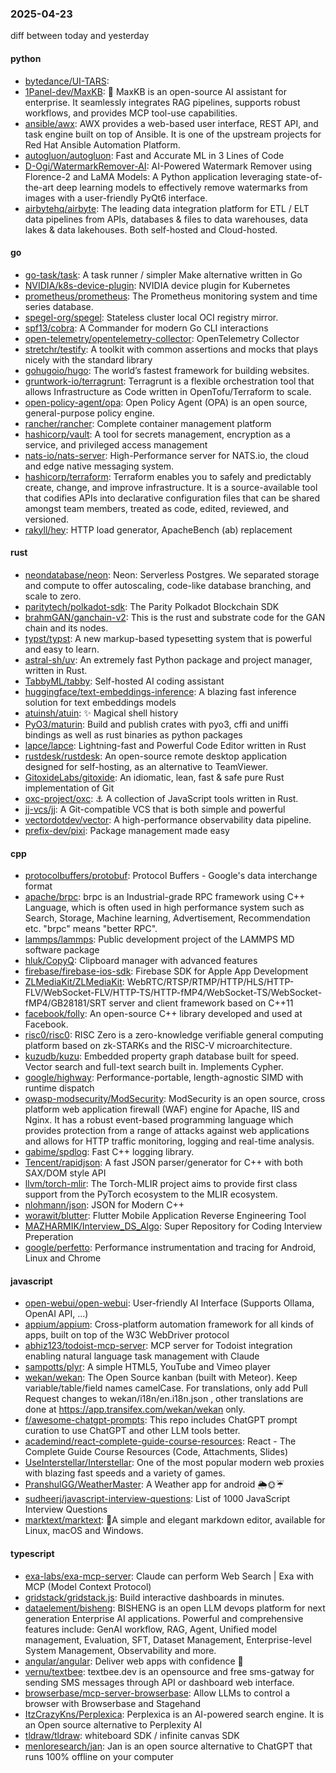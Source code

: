 ### 2025-04-23
diff between today and yesterday

#### python
* [bytedance/UI-TARS](https://github.com/bytedance/UI-TARS): 
* [1Panel-dev/MaxKB](https://github.com/1Panel-dev/MaxKB): 💬 MaxKB is an open-source AI assistant for enterprise. It seamlessly integrates RAG pipelines, supports robust workflows, and provides MCP tool-use capabilities.
* [ansible/awx](https://github.com/ansible/awx): AWX provides a web-based user interface, REST API, and task engine built on top of Ansible. It is one of the upstream projects for Red Hat Ansible Automation Platform.
* [autogluon/autogluon](https://github.com/autogluon/autogluon): Fast and Accurate ML in 3 Lines of Code
* [D-Ogi/WatermarkRemover-AI](https://github.com/D-Ogi/WatermarkRemover-AI): AI-Powered Watermark Remover using Florence-2 and LaMA Models: A Python application leveraging state-of-the-art deep learning models to effectively remove watermarks from images with a user-friendly PyQt6 interface.
* [airbytehq/airbyte](https://github.com/airbytehq/airbyte): The leading data integration platform for ETL / ELT data pipelines from APIs, databases & files to data warehouses, data lakes & data lakehouses. Both self-hosted and Cloud-hosted.

#### go
* [go-task/task](https://github.com/go-task/task): A task runner / simpler Make alternative written in Go
* [NVIDIA/k8s-device-plugin](https://github.com/NVIDIA/k8s-device-plugin): NVIDIA device plugin for Kubernetes
* [prometheus/prometheus](https://github.com/prometheus/prometheus): The Prometheus monitoring system and time series database.
* [spegel-org/spegel](https://github.com/spegel-org/spegel): Stateless cluster local OCI registry mirror.
* [spf13/cobra](https://github.com/spf13/cobra): A Commander for modern Go CLI interactions
* [open-telemetry/opentelemetry-collector](https://github.com/open-telemetry/opentelemetry-collector): OpenTelemetry Collector
* [stretchr/testify](https://github.com/stretchr/testify): A toolkit with common assertions and mocks that plays nicely with the standard library
* [gohugoio/hugo](https://github.com/gohugoio/hugo): The world’s fastest framework for building websites.
* [gruntwork-io/terragrunt](https://github.com/gruntwork-io/terragrunt): Terragrunt is a flexible orchestration tool that allows Infrastructure as Code written in OpenTofu/Terraform to scale.
* [open-policy-agent/opa](https://github.com/open-policy-agent/opa): Open Policy Agent (OPA) is an open source, general-purpose policy engine.
* [rancher/rancher](https://github.com/rancher/rancher): Complete container management platform
* [hashicorp/vault](https://github.com/hashicorp/vault): A tool for secrets management, encryption as a service, and privileged access management
* [nats-io/nats-server](https://github.com/nats-io/nats-server): High-Performance server for NATS.io, the cloud and edge native messaging system.
* [hashicorp/terraform](https://github.com/hashicorp/terraform): Terraform enables you to safely and predictably create, change, and improve infrastructure. It is a source-available tool that codifies APIs into declarative configuration files that can be shared amongst team members, treated as code, edited, reviewed, and versioned.
* [rakyll/hey](https://github.com/rakyll/hey): HTTP load generator, ApacheBench (ab) replacement

#### rust
* [neondatabase/neon](https://github.com/neondatabase/neon): Neon: Serverless Postgres. We separated storage and compute to offer autoscaling, code-like database branching, and scale to zero.
* [paritytech/polkadot-sdk](https://github.com/paritytech/polkadot-sdk): The Parity Polkadot Blockchain SDK
* [brahmGAN/ganchain-v2](https://github.com/brahmGAN/ganchain-v2): This is the rust and substrate code for the GAN chain and its nodes.
* [typst/typst](https://github.com/typst/typst): A new markup-based typesetting system that is powerful and easy to learn.
* [astral-sh/uv](https://github.com/astral-sh/uv): An extremely fast Python package and project manager, written in Rust.
* [TabbyML/tabby](https://github.com/TabbyML/tabby): Self-hosted AI coding assistant
* [huggingface/text-embeddings-inference](https://github.com/huggingface/text-embeddings-inference): A blazing fast inference solution for text embeddings models
* [atuinsh/atuin](https://github.com/atuinsh/atuin): ✨ Magical shell history
* [PyO3/maturin](https://github.com/PyO3/maturin): Build and publish crates with pyo3, cffi and uniffi bindings as well as rust binaries as python packages
* [lapce/lapce](https://github.com/lapce/lapce): Lightning-fast and Powerful Code Editor written in Rust
* [rustdesk/rustdesk](https://github.com/rustdesk/rustdesk): An open-source remote desktop application designed for self-hosting, as an alternative to TeamViewer.
* [GitoxideLabs/gitoxide](https://github.com/GitoxideLabs/gitoxide): An idiomatic, lean, fast & safe pure Rust implementation of Git
* [oxc-project/oxc](https://github.com/oxc-project/oxc): ⚓ A collection of JavaScript tools written in Rust.
* [jj-vcs/jj](https://github.com/jj-vcs/jj): A Git-compatible VCS that is both simple and powerful
* [vectordotdev/vector](https://github.com/vectordotdev/vector): A high-performance observability data pipeline.
* [prefix-dev/pixi](https://github.com/prefix-dev/pixi): Package management made easy

#### cpp
* [protocolbuffers/protobuf](https://github.com/protocolbuffers/protobuf): Protocol Buffers - Google's data interchange format
* [apache/brpc](https://github.com/apache/brpc): brpc is an Industrial-grade RPC framework using C++ Language, which is often used in high performance system such as Search, Storage, Machine learning, Advertisement, Recommendation etc. "brpc" means "better RPC".
* [lammps/lammps](https://github.com/lammps/lammps): Public development project of the LAMMPS MD software package
* [hluk/CopyQ](https://github.com/hluk/CopyQ): Clipboard manager with advanced features
* [firebase/firebase-ios-sdk](https://github.com/firebase/firebase-ios-sdk): Firebase SDK for Apple App Development
* [ZLMediaKit/ZLMediaKit](https://github.com/ZLMediaKit/ZLMediaKit): WebRTC/RTSP/RTMP/HTTP/HLS/HTTP-FLV/WebSocket-FLV/HTTP-TS/HTTP-fMP4/WebSocket-TS/WebSocket-fMP4/GB28181/SRT server and client framework based on C++11
* [facebook/folly](https://github.com/facebook/folly): An open-source C++ library developed and used at Facebook.
* [risc0/risc0](https://github.com/risc0/risc0): RISC Zero is a zero-knowledge verifiable general computing platform based on zk-STARKs and the RISC-V microarchitecture.
* [kuzudb/kuzu](https://github.com/kuzudb/kuzu): Embedded property graph database built for speed. Vector search and full-text search built in. Implements Cypher.
* [google/highway](https://github.com/google/highway): Performance-portable, length-agnostic SIMD with runtime dispatch
* [owasp-modsecurity/ModSecurity](https://github.com/owasp-modsecurity/ModSecurity): ModSecurity is an open source, cross platform web application firewall (WAF) engine for Apache, IIS and Nginx. It has a robust event-based programming language which provides protection from a range of attacks against web applications and allows for HTTP traffic monitoring, logging and real-time analysis.
* [gabime/spdlog](https://github.com/gabime/spdlog): Fast C++ logging library.
* [Tencent/rapidjson](https://github.com/Tencent/rapidjson): A fast JSON parser/generator for C++ with both SAX/DOM style API
* [llvm/torch-mlir](https://github.com/llvm/torch-mlir): The Torch-MLIR project aims to provide first class support from the PyTorch ecosystem to the MLIR ecosystem.
* [nlohmann/json](https://github.com/nlohmann/json): JSON for Modern C++
* [worawit/blutter](https://github.com/worawit/blutter): Flutter Mobile Application Reverse Engineering Tool
* [MAZHARMIK/Interview_DS_Algo](https://github.com/MAZHARMIK/Interview_DS_Algo): Super Repository for Coding Interview Preperation
* [google/perfetto](https://github.com/google/perfetto): Performance instrumentation and tracing for Android, Linux and Chrome

#### javascript
* [open-webui/open-webui](https://github.com/open-webui/open-webui): User-friendly AI Interface (Supports Ollama, OpenAI API, ...)
* [appium/appium](https://github.com/appium/appium): Cross-platform automation framework for all kinds of apps, built on top of the W3C WebDriver protocol
* [abhiz123/todoist-mcp-server](https://github.com/abhiz123/todoist-mcp-server): MCP server for Todoist integration enabling natural language task management with Claude
* [sampotts/plyr](https://github.com/sampotts/plyr): A simple HTML5, YouTube and Vimeo player
* [wekan/wekan](https://github.com/wekan/wekan): The Open Source kanban (built with Meteor). Keep variable/table/field names camelCase. For translations, only add Pull Request changes to wekan/i18n/en.i18n.json , other translations are done at https://app.transifex.com/wekan/wekan only.
* [f/awesome-chatgpt-prompts](https://github.com/f/awesome-chatgpt-prompts): This repo includes ChatGPT prompt curation to use ChatGPT and other LLM tools better.
* [academind/react-complete-guide-course-resources](https://github.com/academind/react-complete-guide-course-resources): React - The Complete Guide Course Resources (Code, Attachments, Slides)
* [UseInterstellar/Interstellar](https://github.com/UseInterstellar/Interstellar): One of the most popular modern web proxies with blazing fast speeds and a variety of games.
* [PranshulGG/WeatherMaster](https://github.com/PranshulGG/WeatherMaster): A Weather app for android 🌦🌞☔
* [sudheerj/javascript-interview-questions](https://github.com/sudheerj/javascript-interview-questions): List of 1000 JavaScript Interview Questions
* [marktext/marktext](https://github.com/marktext/marktext): 📝A simple and elegant markdown editor, available for Linux, macOS and Windows.

#### typescript
* [exa-labs/exa-mcp-server](https://github.com/exa-labs/exa-mcp-server): Claude can perform Web Search | Exa with MCP (Model Context Protocol)
* [gridstack/gridstack.js](https://github.com/gridstack/gridstack.js): Build interactive dashboards in minutes.
* [dataelement/bisheng](https://github.com/dataelement/bisheng): BISHENG is an open LLM devops platform for next generation Enterprise AI applications. Powerful and comprehensive features include: GenAI workflow, RAG, Agent, Unified model management, Evaluation, SFT, Dataset Management, Enterprise-level System Management, Observability and more.
* [angular/angular](https://github.com/angular/angular): Deliver web apps with confidence 🚀
* [vernu/textbee](https://github.com/vernu/textbee): textbee.dev is an opensource and free sms-gatway for sending SMS messages through API or dashboard web interface.
* [browserbase/mcp-server-browserbase](https://github.com/browserbase/mcp-server-browserbase): Allow LLMs to control a browser with Browserbase and Stagehand
* [ItzCrazyKns/Perplexica](https://github.com/ItzCrazyKns/Perplexica): Perplexica is an AI-powered search engine. It is an Open source alternative to Perplexity AI
* [tldraw/tldraw](https://github.com/tldraw/tldraw): whiteboard SDK / infinite canvas SDK
* [menloresearch/jan](https://github.com/menloresearch/jan): Jan is an open source alternative to ChatGPT that runs 100% offline on your computer
